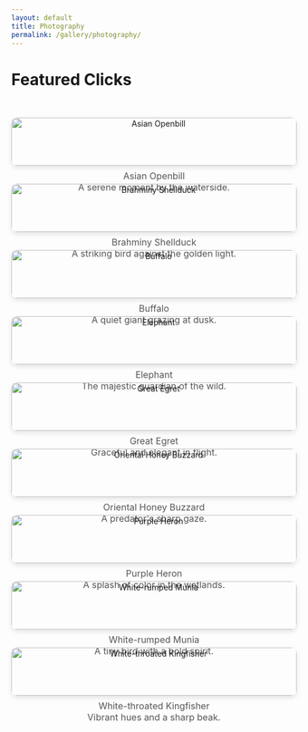 ```yaml
---
layout: default
title: Photography
permalink: /gallery/photography/
---
```


# Featured Clicks

<div class="photo-gallery">
  <div class="photo-item">
    <img src="/assets/images/gallery/photography/asian_openbill.JPG" alt="Asian Openbill">
    <p class="photo-caption">Asian Openbill<br>A serene moment by the waterside.</p>
  </div>
  <div class="photo-item">
    <img src="/assets/images/gallery/photography/brahminy_shellduck.jpg" alt="Brahminy Shellduck">
    <p class="photo-caption">Brahminy Shellduck<br>A striking bird against the golden light.</p>
  </div>
  <div class="photo-item">
    <img src="/assets/images/gallery/photography/buffalo.JPG" alt="Buffalo">
    <p class="photo-caption">Buffalo<br>A quiet giant grazing at dusk.</p>
  </div>
  <div class="photo-item">
    <img src="/assets/images/gallery/photography/elephant.JPG" alt="Elephant">
    <p class="photo-caption">Elephant<br>The majestic guardian of the wild.</p>
  </div>
  <div class="photo-item">
    <img src="/assets/images/gallery/photography/great_egret.jpeg" alt="Great Egret">
    <p class="photo-caption">Great Egret<br>Graceful and elegant in flight.</p>
  </div>
  <div class="photo-item">
    <img src="/assets/images/gallery/photography/oriental_honey_buzzard.JPG" alt="Oriental Honey Buzzard">
    <p class="photo-caption">Oriental Honey Buzzard<br>A predator's sharp gaze.</p>
  </div>
  <div class="photo-item">
    <img src="/assets/images/gallery/photography/purple_heron.jpg" alt="Purple Heron">
    <p class="photo-caption">Purple Heron<br>A splash of color in the wetlands.</p>
  </div>
  <div class="photo-item">
    <img src="/assets/images/gallery/photography/white_rumped_munia.jpg" alt="White-rumped Munia">
    <p class="photo-caption">White-rumped Munia<br>A tiny bird with a bold spirit.</p>
  </div>
  <div class="photo-item">
    <img src="/assets/images/gallery/photography/white_throated_kingfisher.jpg" alt="White-throated Kingfisher">
    <p class="photo-caption">White-throated Kingfisher<br>Vibrant hues and a sharp beak.</p>
  </div>
</div>

<style>
.photo-gallery {
  display: grid;
  grid-template-columns: repeat(auto-fit, minmax(250px, 1fr));
  gap: 2rem;
  padding: 2rem 0;
}

.photo-item {
  text-align: center;
}

.photo-item img {
  width: 100%;
  height: auto;
  border-radius: 10px;
  box-shadow: 0 4px 8px rgba(0, 0, 0, 0.1);
  transition: transform 0.3s ease-in-out;
}

.photo-item img:hover {
  transform: scale(1.05);
}

.photo-caption {
  font-size: 1rem;
  color: #555;
  margin-top: 0.5rem;
}
</style>

